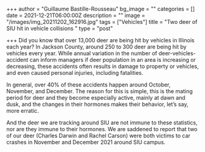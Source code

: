 +++
author = "Guillaume Bastille-Rousseau"
bg_image = ""
categories = []
date = 2021-12-21T06:00:00Z
description = ""
image = "/images/img_20211202_162916.jpg"
tags = ["Vehicles"]
title = "Two deer of SIU hit in vehicle collisions "
type = "post"

+++
Did you know that over 13,000 deer are being hit by vehicles in Illinois each year? In Jackson County, around 250 to 300 deer are being hit by vehicles every year. While annual variation in the number of deer-vehicles-accident can inform managers if deer population in an area is increasing or decreasing, these accidents often results in damage to property or vehicles, and even caused personal injuries, including fatalities.

In general, over 40% of these accidents happen around October, November, and December. The reason for this is simple, this is the mating period for deer and they become especially active, mainly at dawn and dusk, and the changes in their hormones makes their behavior, let’s say, more erratic.

And the deer we are tracking around SIU are not immune to these statistics, nor are they immune to their hormones. We are saddened to report that two of our deer (Charles Darwin and Rachel Carson) were both victims to car crashes in November and December 2021 around SIU campus.
